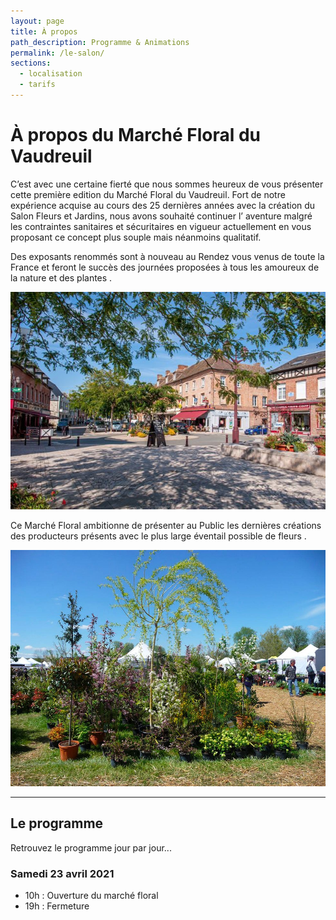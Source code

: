 ```yaml
---
layout: page
title: À propos
path_description: Programme & Animations
permalink: /le-salon/
sections:
  - localisation
  - tarifs
---
```


# À propos du Marché Floral du Vaudreuil

C’est avec une certaine fierté que nous sommes heureux de vous présenter cette première edition du Marché Floral du Vaudreuil.
Fort de notre expérience acquise au cours des 25 dernières années avec la création du Salon Fleurs et Jardins, nous avons souhaité continuer l’ aventure malgré les contraintes sanitaires et sécuritaires en vigueur actuellement en vous proposant ce concept plus souple mais néanmoins qualitatif.

Des exposants renommés sont à nouveau au Rendez vous venus de toute la France et feront le succès des journées proposées à tous les amoureux de la nature et des plantes .

![Vue du centre ville du Vaudreuil](/assets/medias/photo-centre-ville.jpg)

Ce Marché Floral ambitionne de présenter au Public les dernières créations des producteurs présents avec le plus large éventail possible de fleurs .

![Vue du salon et de ses allées](/assets/medias/vue-du-salon-3.jpg)

---

## Le programme

Retrouvez le programme jour par jour...

### Samedi 23 avril 2021

- 10h : Ouverture du marché floral
- 19h : Fermeture
